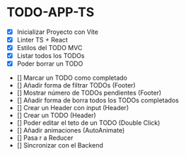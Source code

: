 # TODO-APP-TS

- [x] Inicializar Proyecto con Vite
- [x] Linter TS + React
- [x] Estilos del TODO MVC
- [x] Listar todos los TODOs
- [x] Poder borrar un TODO
- [] Marcar un TODO como completado 
- [] Añadir forma de filtrar TODOs (Footer)
- [] Mostrar número de TODOs pendientes (Footer)
- [] Añadir forma de borra todos los TODOs completados 
- [] Crear un Header con input (Header) 
- [] Crear un TODO (Header)
- [] Poder editar el teto de un TODO (Double Click)
- [] Añadir animaciones (AutoAnimate)
- [] Pasa r a Reducer
- [] Sincronizar con el Backend

